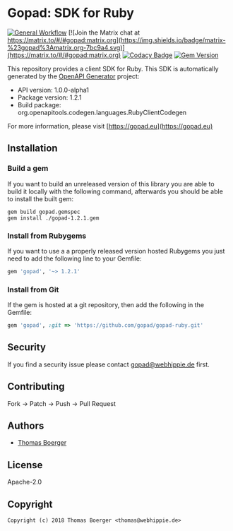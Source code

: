 # Gopad: SDK for Ruby

[![General Workflow](https://github.com/gopad/gopad-ruby/actions/workflows/general.yml/badge.svg)](https://github.com/gopad/gopad-ruby/actions/workflows/general.yml) [![Join the Matrix chat at https://matrix.to/#/#gopad:matrix.org](https://img.shields.io/badge/matrix-%23gopad%3Amatrix.org-7bc9a4.svg)](https://matrix.to/#/#gopad:matrix.org) [![Codacy Badge](https://app.codacy.com/project/badge/Grade/a67aa8f794e5454b9106c73a7da5a57a)](https://app.codacy.com/gh/gopad/gopad-ruby/dashboard?utm_source=gh&utm_medium=referral&utm_content=&utm_campaign=Badge_grade) [![Gem Version](https://badge.fury.io/rb/gopad.svg)](https://badge.fury.io/rb/gopad)

This repository provides a client SDK for Ruby. This SDK is automatically
generated by the [OpenAPI Generator][generator] project:

-   API version: 1.0.0-alpha1
-   Package version: 1.2.1
-   Build package: org.openapitools.codegen.languages.RubyClientCodegen

For more information, please visit [https://gopad.eu](https://gopad.eu)

## Installation

### Build a gem

If you want to build an unreleased version of this library you are able to build
it locally with the following command, afterwards you should be able to install
the built gem:

```console
gem build gopad.gemspec
gem install ./gopad-1.2.1.gem
```

### Install from Rubygems

If you want to use a a properly released version hosted Rubygems you just need
to add the following line to your Gemfile:

```ruby
gem 'gopad', '~> 1.2.1'
```

### Install from Git

If the gem is hosted at a git repository, then add the following in the Gemfile:

```ruby
gem 'gopad', :git => 'https://github.com/gopad/gopad-ruby.git'
```

## Security

If you find a security issue please contact
[gopad@webhippie.de](mailto:gopad@webhippie.de) first.

## Contributing

Fork -> Patch -> Push -> Pull Request

## Authors

-   [Thomas Boerger](https://github.com/tboerger)

## License

Apache-2.0

## Copyright

```console
Copyright (c) 2018 Thomas Boerger <thomas@webhippie.de>
```

[generator]: https://openapi-generator.tech
